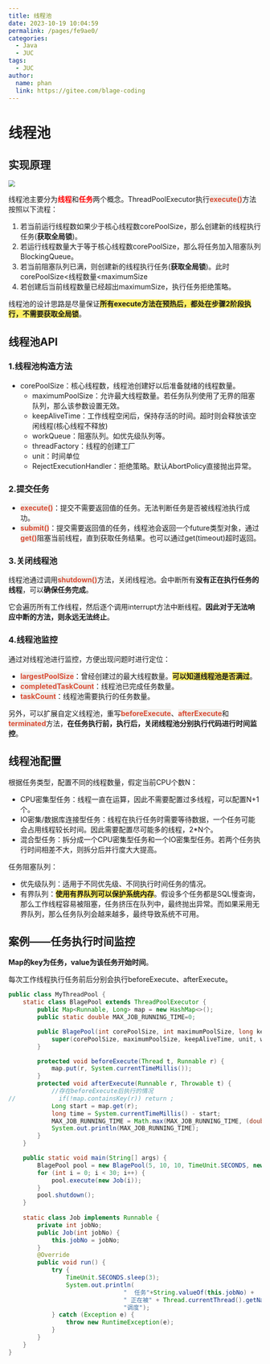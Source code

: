 ```yaml
---
title: 线程池
date: 2023-10-19 10:04:59
permalink: /pages/fe9ae0/
categories:
  - Java
  - JUC
tags:
  - JUC
author: 
  name: phan
  link: https://gitee.com/blage-coding
---
```

# 线程池

## 实现原理

<img src="https://jsd.cdn.zzko.cn/gh/blage-coding/picx-images-hosting@master/20231019/image.1me819vw3ja8.webp" style="zoom:80%;" />

线程池主要分为<font color="red">**线程**</font>和<font color="red">**任务**</font>两个概念。ThreadPoolExecutor执行<font style="background: rgb(240, 240, 236)" color="#d94a33">**execute()**</font>方法按照以下流程：

1. 若当前运行线程数如果少于核心线程数corePoolSize，那么创建新的线程执行任务(**获取全局锁**)。
2. 若运行线程数量大于等于核心线程数corePoolSize，那么将任务加入阻塞队列BlockingQueue。
3. 若当前阻塞队列已满，则创建新的线程执行任务(**获取全局锁**)。此时corePoolSize<线程数量<maximumSize
4. 若创建后当前线程数量已经超出maximumSize，执行任务拒绝策略。

线程池的设计思路是尽量保证<font style="background: rgb(255, 240, 102)" >**所有execute方法在预热后，都处在步骤2阶段执行，不需要获取全局锁**</font>。

## 线程池API

### 1.线程池构造方法

- corePoolSize：核心线程数，线程池创建好以后准备就绪的线程数量。
  - maximumPoolSize：允许最大线程数量。若任务队列使用了无界的阻塞队列，那么该参数设置无效。
  - keepAliveTime：工作线程空闲后，保持存活的时间。超时则会释放该空闲线程(核心线程不释放)
  - workQueue：阻塞队列。如优先级队列等。
  - threadFactory：线程的创建工厂
  - unit：时间单位
  - RejectExecutionHandler：拒绝策略。默认AbortPolicy直接抛出异常。

### 2.提交任务

- <font style="background: rgb(240, 240, 236)" color="#d94a33">**execute()**</font>：提交不需要返回值的任务。无法判断任务是否被线程池执行成功。
- <font style="background: rgb(240, 240, 236)" color="#d94a33">**submit()**</font>：提交需要返回值的任务，线程池会返回一个future类型对象，通过<font style="background: rgb(240, 240, 236)" color="#d94a33">**get()**</font>阻塞当前线程，直到获取任务结果。也可以通过get(timeout)超时返回。

### 3.关闭线程池

线程池通过调用<font style="background: rgb(240, 240, 236)" color="#d94a33">**shutdown()**</font>方法，关闭线程池。会中断所有**没有正在执行任务的线程**，可以**确保任务完成**。

它会遍历所有工作线程，然后逐个调用interrupt方法中断线程。**因此对于无法响应中断的方法，则永远无法终止**。

### 4.线程池监控

通过对线程池进行监控，方便出现问题时进行定位：

- <font style="background: rgb(240, 240, 236)" color="#d94a33">**largestPoolSize**</font>：曾经创建过的最大线程数量。<font style="background: rgb(255, 240, 102)" >**可以知道线程池是否满过**</font>。
- <font style="background: rgb(240, 240, 236)" color="#d94a33">**completedTaskCount**</font>：线程池已完成任务数量。
- <font style="background: rgb(240, 240, 236)" color="#d94a33">**taskCount**</font>：线程池需要执行的任务数量。

另外，可以扩展自定义线程池，重写<font style="background: rgb(240, 240, 236)" color="#d94a33">**beforeExecute**</font>、<font style="background: rgb(240, 240, 236)" color="#d94a33">**afterExecute**</font>和<font style="background: rgb(240, 240, 236)" color="#d94a33">**terminated**</font>方法，**在任务执行前，执行后，关闭线程池分别执行代码进行时间监控**。

## 线程池配置

根据任务类型，配置不同的线程数量，假定当前CPU个数N：

- CPU密集型任务：线程一直在运算，因此不需要配置过多线程，可以配置N+1个。
- IO密集/数据库连接型任务：线程在执行任务时需要等待数据，一个任务可能会占用线程较长时间。因此需要配置尽可能多的线程，2*N个。
- 混合型任务：拆分成一个CPU密集型任务和一个IO密集型任务。若两个任务执行时间相差不大，则拆分后并行度大大提高。

任务阻塞队列：

- 优先级队列：适用于不同优先级、不同执行时间任务的情况。
- 有界队列：<font style="background: rgb(255, 240, 102)" >**使用有界队列可以保护系统内存**</font>。假设多个任务都是SQL慢查询，那么工作线程容易被阻塞，任务挤压在队列中，最终抛出异常。而如果采用无界队列，那么任务队列会越来越多，最终导致系统不可用。

## 案例——任务执行时间监控

**Map的key为任务，value为该任务开始时间**。

每次工作线程执行任务前后分别会执行beforeExecute、afterExecute。

```java
public class MyThreadPool {
    static class BlagePool extends ThreadPoolExecutor {
        public Map<Runnable, Long> map = new HashMap<>();
        public static double MAX_JOB_RUNNING_TIME=0;

        public BlagePool(int corePoolSize, int maximumPoolSize, long keepAliveTime, TimeUnit unit, BlockingQueue<Runnable> workQueue) {
            super(corePoolSize, maximumPoolSize, keepAliveTime, unit, workQueue);
        }

        protected void beforeExecute(Thread t, Runnable r) {
            map.put(r, System.currentTimeMillis());
        }
        protected void afterExecute(Runnable r, Throwable t) {
            //存在beforeExecute后执行的情况
//            if(!map.containsKey(r)) return ;
            Long start = map.get(r);
            long time = System.currentTimeMillis() - start;
            MAX_JOB_RUNNING_TIME = Math.max(MAX_JOB_RUNNING_TIME, (double) time / 1000);
            System.out.println(MAX_JOB_RUNNING_TIME);
        }
    }

    public static void main(String[] args) {
        BlagePool pool = new BlagePool(5, 10, 10, TimeUnit.SECONDS, new LinkedBlockingQueue<Runnable>());
        for (int i = 0; i < 30; i++) {
            pool.execute(new Job(i));
        }
        pool.shutdown();
    }
    
    static class Job implements Runnable {
        private int jobNo;
        public Job(int jobNo) {
            this.jobNo = jobNo;
        }
        @Override
        public void run() {
            try {
                TimeUnit.SECONDS.sleep(3);
                System.out.println(
                                "  任务"+String.valueOf(this.jobNo) +
                                " 正在被" + Thread.currentThread().getName() +
                                "调度");
            } catch (Exception e) {
                throw new RuntimeException(e);
            }
        }
    }
}
```

